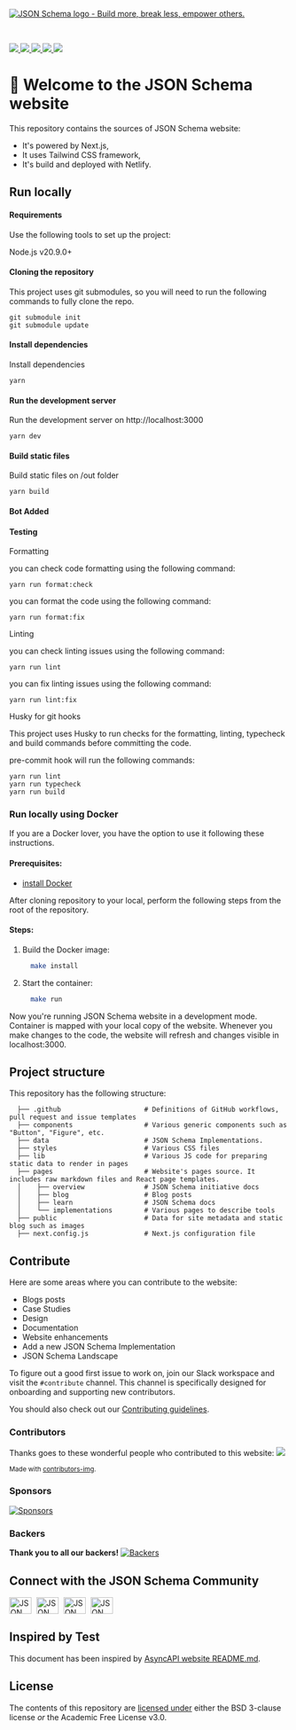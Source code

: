 [![JSON Schema logo - Build more, break less, empower others.](https://raw.githubusercontent.com/json-schema-org/.github/main/assets/json-schema-banner.png)](https://json-schema.org)

<br/>
<p>
    <a href="https://github.com/json-schema-org/website/graphs/contributors" alt="JSON Schema GitHub website contributors">
      <img src="https://img.shields.io/github/contributors/json-schema-org/website?color=orange" />
    </a>
    <a href="https://github.com/json-schema-org/website/issues?q=is%3Aissue+is%3Aopen+label%3A%22good+first+issue%22" alt="Good First JSON Schema issue">
      <img src="https://img.shields.io/github/issues/json-schema-org/website/good%20first%20issue.svg?color=%23DDDD00" />
    </a>
    <a href="https://github.com/json-schema-org/.github/blob/main/CODE_OF_CONDUCT.md" alt="Contributor Covenant">
      <img src="https://img.shields.io/badge/Contributor%20Covenant-2.1-4baaaa.svg" />
    </a> 
    <a href="https://www.repostatus.org/#active" alt="Repo status">
      <img src="https://www.repostatus.org/badges/latest/active.svg" />
    </a> 
    <a href="https://json-schema.org/slack" alt="JSON Schema Slack">
      <img src="https://img.shields.io/badge/Slack-json--schema-@website.svg?logo=slack&color=yellow" />
    </a>   
</p>

# 👋 Welcome to the JSON Schema website
This repository contains the sources of JSON Schema website:

* It's powered by Next.js,
* It uses Tailwind CSS framework,
* It's build and deployed with Netlify.

## Run locally

#### Requirements
Use the following tools to set up the project:

Node.js v20.9.0+

#### Cloning the repository
This project uses git submodules, so you will need to run the following commands to fully clone the repo.
```
git submodule init
git submodule update
```

#### Install dependencies

Install dependencies
```
yarn
```

#### Run the development server

Run the development server on http://localhost:3000
```
yarn dev
```

#### Build static files 

Build static files on /out folder
```
yarn build
```
#### Bot Added

#### Testing

Formatting

you can check code formatting using the following command:

```
yarn run format:check
```

you can format the code using the following command:

```
yarn run format:fix
```

Linting

you can check linting issues using the following command:

```
yarn run lint
```

you can fix linting issues using the following command:

```
yarn run lint:fix
```

Husky for git hooks

This project uses Husky to run checks for the formatting, linting, typecheck and build commands before committing the code.

pre-commit hook will run the following commands:

```
yarn run lint
yarn run typecheck
yarn run build
```

### Run locally using Docker

If you are a Docker lover, you have the option to use it following these instructions.

#### Prerequisites:

- [install Docker](https://docs.docker.com/get-docker/)

After cloning repository to your local, perform the following steps from the root of the repository.

#### Steps:
1. Build the Docker image:
    ```bash
      make install
    ```

2. Start the container:
    ```bash
      make run
    ```

Now you're running JSON Schema website in a development mode. Container is mapped with your local copy of the website. Whenever you make changes to the code, the website will refresh and changes visible in localhost:3000.

## Project structure

This repository has the following structure:

<!-- If you make any changes in the project structure, remember to update it. -->

```text
  ├── .github                     # Definitions of GitHub workflows, pull request and issue templates
  ├── components                  # Various generic components such as "Button", "Figure", etc.
  ├── data                        # JSON Schema Implementations.
  ├── styles                      # Various CSS files
  ├── lib                         # Various JS code for preparing static data to render in pages
  ├── pages                       # Website's pages source. It includes raw markdown files and React page templates.
  │    ├── overview               # JSON Schema initiative docs
  │    ├── blog                   # Blog posts
  │    ├── learn                  # JSON Schema docs
  │    └── implementations        # Various pages to describe tools
  ├── public                      # Data for site metadata and static blog such as images
  ├── next.config.js              # Next.js configuration file

```

## Contribute

Here are some areas where you can contribute to the website:
- Blogs posts
- Case Studies
- Design
- Documentation
- Website enhancements
- Add a new JSON Schema Implementation
- JSON Schema Landscape

To figure out a good first issue to work on, join our Slack workspace and visit the `#contribute` channel. This channel is specifically designed for onboarding and supporting new contributors.

You should also check out our [Contributing guidelines](./CONTRIBUTING.md).

### Contributors

Thanks goes to these wonderful people who contributed to this website:
<a href = "https://github.com/json-schema-org/website/graphs/contributors">
  <img src = "https://contrib.rocks/image?repo=json-schema-org/website"/>
</a>

<sub>Made with [contributors-img](https://contrib.rocks).</sub>

### Sponsors

[![Sponsors](https://opencollective.com/json-schema/sponsors.svg)](https://opencollective.com/json-schema/sponsors.svg?avatarHeight=90)

### Backers

**Thank you to all our backers!**
[![Backers](https://opencollective.com/json-schema/backers.svg)](https://opencollective.com/json-schema/backers.svg?avatarHeight=90)

## Connect with the JSON Schema Community

<p align="left">
    <a href="https://json-schema.org/slack" target="blank" style="margin-right: 5px;"><img align="center" src="https://img.icons8.com/color/48/null/slack-new.png" alt="JSON Schema Slack" height="30" width="40" /></a>
    <a href="https://twitter.com/jsonschema" target="blank" style="margin-right: 5px;"><img align="center" src="https://raw.githubusercontent.com/rahuldkjain/github-profile-readme-generator/master/src/images/icons/Social/twitter.svg" alt="JSON Schema Twitter" height="30" width="40" /></a>
    <a href="https://www.linkedin.com/company/jsonschema" target="blank" style="margin-right: 5px;"><img align="center" src="https://raw.githubusercontent.com/rahuldkjain/github-profile-readme-generator/master/src/images/icons/Social/linked-in-alt.svg" alt="JSON Schema LinkedIn" height="30" width="40" /></a>
    <a href="https://www.youtube.com/@JSONSchemaOrgOfficial" target="blank"><img align="center" src="https://raw.githubusercontent.com/rahuldkjain/github-profile-readme-generator/master/src/images/icons/Social/youtube.svg" alt="JSON Schema YouTube" height="30" width="40" /></a>
</p>

## Inspired by Test 
This document has been inspired by [AsyncAPI website README.md](https://github.com/asyncapi/website/blob/master/README.md).

## License
The contents of this repository are [licensed under](./LICENSE) either the BSD 3-clause license *or* the Academic Free License v3.0.
